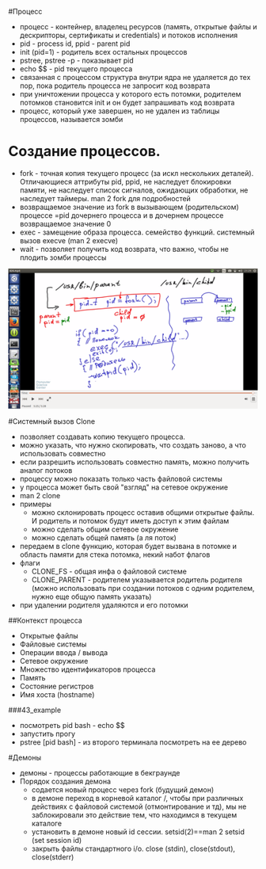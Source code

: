 
#Процесс
* процесс - контейнер, владелец ресурсов (память, открытые файлы и дескрипторы, сертификаты и credentials) и потоков исполнения
* pid - process id, ppid - parent pid
* init (pid=1) - родитель всех остальных процессов
* pstree, pstree -p - показывает pid
* echo $$ - pid текущего процесса
* связанная с процессом структура внутри ядра не удаляется до тех пор, пока родитель процесса не запросит код возврата
* при уничтожении процесса у которого есть потомки, родителем потомков становится init и он будет запрашивать код возврата
* процесс, который уже завершен, но не удален из таблицы процессов, называется зомби

Создание процессов. 
=

* fork - точная копия текущего процесс (за искл нескольких деталей). Отличающиеся аттрибуты pid, ppid, не наследует блокировки памяти, не наследует список сигналов, ожидающих обработки, не наследует таймеры. man 2 fork для подробностей
* возвращаемое значение из fork в вызывающем (родительском) процессе =pid дочернего процесса и в дочернем процессе возвращаемое значение 0
* exec - замещение образа процесса. семейство функций. системный вызов execve (man 2 execve)
* wait - позволяет получить код возврата, что важно, чтобы не плодить зомби процессы

![](pics/1.png)

#Системный вызов Clone

* позволяет создавать копию текущего процесса.
* можно указать, что нужно скопировать, что создать заново, а что использовать совместно
* если разрешить использовать совместно память, можно получить аналог потоков
* процессу можно показать только часть файловой системы
* у процесса может быть свой "взгляд" на сетевое окружение
* man 2 clone
* примеры
  * можно склонировать процесс оставив общими открытые файлы. И родитель и потомок будут иметь доступ к этим файлам
  * можно сделать общим сетевое окружение
  * можно сделать общей память (а ля поток)
* передаем в clone функцию, которая будет вызвана в потомке и область памяти для стека потомка, некий набот флагов
* флаги
  * CLONE_FS - общая инфа о файловой системе
  * CLONE_PARENT - родителем указывается родитель родителя (можно использовать при создании потоков с одним родителем, нужно еще общую память указать)
* при удалении родителя удаляются и его потомки

##Контекcт процесса

* Открытые файлы
* Файловые системы
* Операции ввода / вывода
* Сетевое окружение
* Множество идентификаторов процесса
* Память
* Состояние регистров
* Имя хоста (hostname)

###43_example
  * посмотреть pid bash - echo $$
  * запустить прогу
  * pstree [pid bash] - из второго терминала посмотреть на ее дерево



#Демоны
* демоны - процессы работающие в бекграунде
* Порядок создания демона
  * содается новый процесс через fork (будущий демон)
  * в демоне переход в корневой каталог /, чтобы при различных действиях с файловой системой (отмонтирование и тд), мы не заблокировали это действие тем, что находимся в текущем каталоге
  * установить в демоне новый id сессии. setsid(2)==man 2 setsid (set session id)
  * закрыть файлы стандартного i/o. close (stdin), close(stdout), close(stderr)
  
